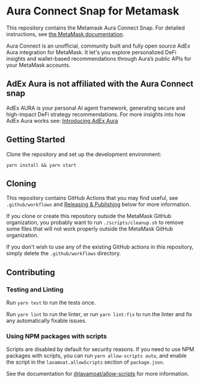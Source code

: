 # Aura Connect Snap for Metamask

This repository contains the Metamask Aura Connect Snap. For detailed
instructions, see [the MetaMask documentation](https://docs.metamask.io/guide/snaps.html#serving-a-snap-to-your-local-environment).

Aura Connect is an unofficial, community built and fully open source AdEx Aura integration for MetaMask. It let's you explore personalized DeFi insights and wallet-based recommendations through Aura’s public APIs for your MetaMask accounts.

## AdEx Aura is not affiliated with the Aura Connect snap

AdEx AURA is your personal AI agent framework, generating secure and high-impact DeFi strategy recommendations.
For more insights into how AdEx Aura works see: [Introducing AdEx Aura](https://www.adex.network/blog/introducing-adex-aura/)

## Getting Started

Clone the repository and set up the development environment:

```shell
yarn install && yarn start
```

## Cloning

This repository contains GitHub Actions that you may find useful, see
`.github/workflows` and [Releasing & Publishing](https://github.com/MetaMask/template-snap-monorepo/edit/main/README.md#releasing--publishing)
below for more information.

If you clone or create this repository outside the MetaMask GitHub organization,
you probably want to run `./scripts/cleanup.sh` to remove some files that will
not work properly outside the MetaMask GitHub organization.

If you don't wish to use any of the existing GitHub actions in this repository,
simply delete the `.github/workflows` directory.

## Contributing

### Testing and Linting

Run `yarn test` to run the tests once.

Run `yarn lint` to run the linter, or run `yarn lint:fix` to run the linter and
fix any automatically fixable issues.

### Using NPM packages with scripts

Scripts are disabled by default for security reasons. If you need to use NPM
packages with scripts, you can run `yarn allow-scripts auto`, and enable the
script in the `lavamoat.allowScripts` section of `package.json`.

See the documentation for [@lavamoat/allow-scripts](https://github.com/LavaMoat/LavaMoat/tree/main/packages/allow-scripts)
for more information.
